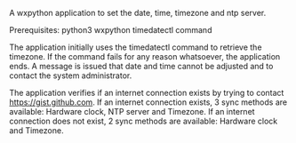 A wxpython application to set the date, time, timezone and ntp server.

Prerequisites:
python3
wxpython
timedatectl command

The application initially uses the timedatectl command to retrieve the timezone.
If the command fails for any reason whatsoever, the application ends.
A message is issued that date and time cannot be adjusted and to contact the system administrator.

The application verifies if an internet connection exists by trying to contact https://gist.github.com.
If an internet connection exists, 3 sync methods are available: Hardware clock, NTP server and Timezone.
If an internet connection does not exist, 2 sync methods are available: Hardware clock and Timezone.
